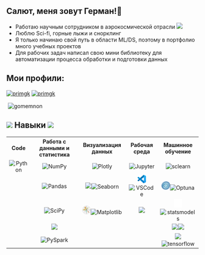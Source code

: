 <!-- Заголовок-->
<h2 align="left">Салют, меня зовут Герман!🖖</h2>

- Работаю научным сотрудником в аэрокосмической отрасли  <img src="https://media0.giphy.com/media/v1.Y2lkPTc5MGI3NjExZGI1bTYzeXFkbWFmbnJuajZ1NXV5bzFzd205c3ZlMWtyNjdiOWQzNCZlcD12MV9pbnRlcm5hbF9naWZfYnlfaWQmY3Q9cw/XxgwxP97w8j1KBtm1R/giphy.gif" width="60px">
- Люблю Sci-fi, горные лыжи и снорклинг 
- Я только начинаю свой путь в области ML/DS, поэтому в портфолио много учебных проектов
- Для рабочих задач написал свою мини библиотеку для автоматизации процесса обработки и подготовки данных

<!-- Ссылки на профили-->
<h2 align="left">Мои профили:</h2>

<a href="https://kaggle.com/primgk" target="blank"><img align="center" src="https://img.shields.io/badge/Profile-Kaggle-015482?logo=kaggle" alt="primgk" height="25" /></a>
<a href="https://www.researchgate.net/profile/German-Primachenko" target="blank"><img align="center" src="https://img.shields.io/badge/Research-Gate-137e6d?logo=researchgate" alt="primgk" height="25"/></a>

<!--Ссылка на статистику профиля github-->
<p>&nbsp;<img align="center" src="https://github-readme-stats.vercel.app/api?username=gomemnon&show_icons=true&locale=en" alt="gomemnon" width='44.4%'/></p>

<!--Раздел с навыками-->
<div align="center" style="text-align: left;">
   <h2>
      <img src="https://media1.giphy.com/media/v1.Y2lkPTc5MGI3NjExcGRmdnlucTJuMWswbTV1bmo5YWVvMmV2cGk5aGxrZW8xODUxaXYxdCZlcD12MV9pynRlcm5hbF9naWZfYnlfaWQmY3Q9cw/WUlplcMpOCEmTGBtBW/giphy.gif" width="40px">
      Навыки 
      <img src="https://media1.giphy.com/media/v1.Y2lkPTc5MGI3NjExcGRmdnlucTJuMWswbTV1bmo5YWVvMmV2cGk5aGxrZW8xODUxaXYxdCZlcD12MV9pynRlcm5hbF9naWZfYnlfaWQmY3Q9cw/WUlplcMpOCEmTGBtBW/giphy.gif" width="40px">
   </h2>
</div>

<!--Таблицы навыков-->
<table align='center'> 
   <tr align='center', valign='middle'>  <!--строка 0-->
      <th>Code</th> 
      <th>Работа с данными и статистика</th>
      <th>Визуализация данных</th>
      <th>Рабочая среда</th>
      <th>Машинное обучение</th>
   </tr>
   
   <tr align='center', valign='middle'> <!--строка 1-->
      <td><img src="https://img.shields.io/badge/Code-Python%203-015482?logo=python" alt=Python height="22"></td>
      <td><img src="https://img.shields.io/badge/lib-NumPy-015482?logo=numpy" alt=NumPy height="22"></td>
      <td><img src="https://img.shields.io/badge/graph-Plotly-ed417c?logo=Plotly" alt=Plotly height="22"></td>
      <td><img src="https://img.shields.io/badge/Notebook-Jupiter-f37726?logo=jupyter" alt=Jupyter height="22"></td>
      <td><img src="https://img.shields.io/badge/Scikit-Learn-f89939?logo=scikitlearn" alt=sclearn height="22"></td>
   </tr>
   
   <tr align='center', valign='middle'> <!--строка 2-->
      <td></td>
      <td><img src="https://img.shields.io/badge/lib-Pandas-130654?logo=pandas" alt=Pandas height="22"></td>
      <td><img src="https://seaborn.pydata.org/_images/logo-mark-lightbg.svg" height='22'/><img src="https://img.shields.io/badge/graph-Seaborn-444876?" alt=Seaborn height="22"></td>
      <td><img src="https://raw.githubusercontent.com/Gomemnon/Gomemnon/86968a53f57582eae662868d02b033c748652851/vscode.svg" height="22"'/><img src="https://img.shields.io/badge/API-VS%20Code-24abf2?" alt=VSCode height="22"></td>
      <td><img src="https://github.com/Gomemnon/Gomemnon/blob/main/optuna.png?raw=true" height="22"/><img src="https://img.shields.io/badge/fw-Optuna-085295?" alt=Optuna height="22"></td>
   </tr>
   
   <tr align='center', valign='middle'> <!--строка 3-->
      <td></td>
      <td><img src="https://img.shields.io/badge/lib-SciPy-013243?logo=SciPy" alt=SciPy height="22"></td>
      <td><img src="https://raw.githubusercontent.com/Gomemnon/Gomemnon/c2c01041c418984c5cde7bdf5d1250946a032de0/Matplotlib_icon.svg" height="22"/><img src="https://img.shields.io/badge/graph-Matplotlib-65baea?" alt=Matplotlib height="22"></td>
      <td><img src="https://img.shields.io/badge/Notes-Obsidian-a88bfa?logo=obsidian" height="22"></td>
      <td><img src="https://raw.githubusercontent.com/Gomemnon/Gomemnon/b389c1cbfad6abd1b5ae7cf160d98d84f20b0fe9/statsmodels-logo.svg" height="22"/><img src="https://img.shields.io/badge/Stats-Models-4051b5?" alt=statsmodels height="22"></td>
   </tr>
   
   <tr align='center', valign='middle'> <!--строка 4-->
      <td></td>
      <td><img src="https://img.shields.io/badge/SQL-PostgreSQL-689fc8?logo=postgresql" height="22"></td>
      <td></td>
      <td></td>
      <td><img src="https://www.vectorlogo.zone/logos/pytorch/pytorch-icon.svg" height="22"/><img src="https://img.shields.io/badge/Py-Torch-f94e2d?" height="22"></td>
   </tr>
   <tr align='center', valign='middle'> <!--строка 5-->
      <td></td>
      <td><img src="https://img.shields.io/badge/fw-PySpark-e85c1c?logo=apachespark" alt=PySpark height="22"></td>
      <td></td>
      <td></td>
      <td><img src="https://www.vectorlogo.zone/logos/tensorflow/tensorflow-icon.svg" height="22"/><img src="https://img.shields.io/badge/Tensor-Flow-ff8200?" alt=tensorflow height="22"></td>
   </tr>
</table>

